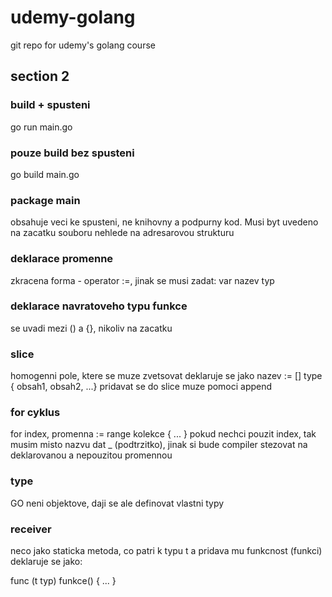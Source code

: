 # udemy-golang

git repo for udemy's golang course

## section 2

### build + spusteni

go run main.go

### pouze build bez spusteni

go build main.go

### package main

obsahuje veci ke spusteni, ne knihovny a podpurny kod. Musi byt uvedeno na zacatku souboru nehlede na adresarovou strukturu

### deklarace promenne

zkracena forma - operator :=, jinak se musi zadat: var nazev typ

### deklarace navratoveho typu funkce

se uvadi mezi () a {}, nikoliv na zacatku

### slice

homogenni pole, ktere se muze zvetsovat
deklaruje se jako nazev := [] type { obsah1, obsah2, ...}
pridavat se do slice muze pomoci append

### for cyklus

for index, promenna := range kolekce { ... }
pokud nechci pouzit index, tak musim misto nazvu dat _ (podtrzitko), jinak si bude compiler stezovat na deklarovanou a nepouzitou promennou

### type

GO neni objektove, daji se ale definovat vlastni typy

### receiver

neco jako staticka metoda, co patri k typu t a pridava mu funkcnost (funkci)
deklaruje se jako:

func (t typ) funkce() { ... }


